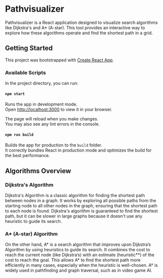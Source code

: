 # Pathvisualizer

Pathvisualizer is a React application designed to visualize search algorithms like Dijkstra's and A* (A-star). This tool provides an interactive way to explore how these algorithms operate and find the shortest path in a grid.

## Getting Started

This project was bootstrapped with [Create React App](https://github.com/facebook/create-react-app).

### Available Scripts

In the project directory, you can run:

#### `npm start`

Runs the app in development mode.\
Open [http://localhost:3000](http://localhost:3000) to view it in your browser.

The page will reload when you make changes.\
You may also see any lint errors in the console.

#### `npm run build`

Builds the app for production to the `build` folder.\
It correctly bundles React in production mode and optimizes the build for the best performance.


## Algorithms Overview

### Dijkstra's Algorithm

Dijkstra's Algorithm is a classic algorithm for finding the shortest path between nodes in a graph. It works by exploring all possible paths from the starting node to all other nodes in the graph, ensuring that the shortest path to each node is found. Dijkstra's algorithm is guaranteed to find the shortest path, but it can be slower in large graphs because it doesn't use any heuristic to guide its search.

### A* (A-star) Algorithm

On the other hand, A* is a search algorithm that improves upon Dijkstra’s Algorithm by using heuristics to guide its search. It combines the cost to reach the current node (like Dijkstra’s) with an estimate (heuristic**) of the cost to reach the goal. This allows A* to find the shortest path more efficiently in many cases, especially when the heuristic is well-chosen. A* is widely used in pathfinding and graph traversal, such as in video game AI.


